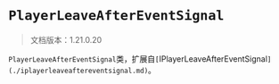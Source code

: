 # `PlayerLeaveAfterEventSignal`

> 文档版本：1.21.0.20

`PlayerLeaveAfterEventSignal`类，扩展自`[`IPlayerLeaveAfterEventSignal`](./iplayerleaveaftereventsignal.md)`。

